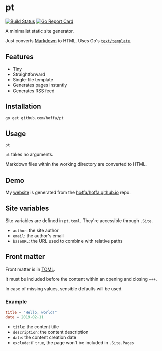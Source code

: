 # pt

[![Build Status](https://travis-ci.org/hoffa/pt.svg?branch=master)](https://travis-ci.org/hoffa/pt) [![Go Report Card](https://goreportcard.com/badge/github.com/hoffa/pt)](https://goreportcard.com/report/github.com/hoffa/pt)

A minimalist static site generator.

Just converts [Markdown](https://daringfireball.net/projects/markdown/syntax) to HTML. Uses Go's [`text/template`](https://golang.org/pkg/text/template/).

## Features

- Tiny
- Straightforward
- Single-file template
- Generates pages instantly
- Generates RSS feed

## Installation

```shell
go get github.com/hoffa/pt
```

## Usage

```shell
pt
```

`pt` takes no arguments.

Markdown files within the working directory are converted to HTML.

## Demo

My [website](https://rehn.me) is generated from the [hoffa/hoffa.github.io](https://github.com/hoffa/hoffa.github.io) repo.

## Site variables

Site variables are defined in `pt.toml`. They're accessible through `.Site`.

- `author`: the site author
- `email`: the author's email
- `baseURL`: the URL used to combine with relative paths

## Front matter

Front matter is in [TOML](https://github.com/toml-lang/toml).

It must be included before the content within an opening and closing `+++`.

In case of missing values, sensible defaults will be used.

### Example

```toml
title = "Hello, world!"
date = 2019-02-11
```
- `title`: the content title
- `description`: the content description
- `date`: the content creation date
- `exclude`: if `true`, the page won't be included in `.Site.Pages`
